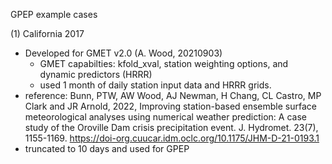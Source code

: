 GPEP example cases

(1) California 2017
  - Developed for GMET v2.0 (A. Wood, 20210903)
    - GMET capabilties:  kfold_xval, station weighting options, and dynamic predictors (HRRR)
    - used 1 month of daily station input data and HRRR grids.
  - reference:
      Bunn, PTW, AW Wood, AJ Newman, H Chang, CL Castro, MP Clark and JR Arnold, 2022, Improving station-based ensemble surface meteorological 
        analyses using numerical weather prediction: A case study of the Oroville Dam crisis precipitation event. J. Hydromet. 23(7), 1155-1169. 
        https://doi-org.cuucar.idm.oclc.org/10.1175/JHM-D-21-0193.1
  - truncated to 10 days and used for GPEP
